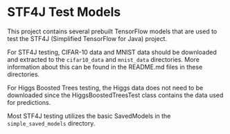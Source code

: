 # STF4J Test Models

This project contains several prebuilt TensorFlow models that are used to test
the STF4J (Simplified TensorFlow for Java) project.

For STF4J testing, CIFAR-10 data and MNIST data should be downloaded and extracted
to the `cifar10_data` and `mnist_data` directories. More information about
this can be found in the README.md files in these directories.

For Higgs Boosted Trees testing, the Higgs data does not need to be downloaded
since the HiggsBoostedTreesTest class contains the data used for predictions.

Most STF4J testing utilizes the basic SavedModels in the `simple_saved_models`
directory.
